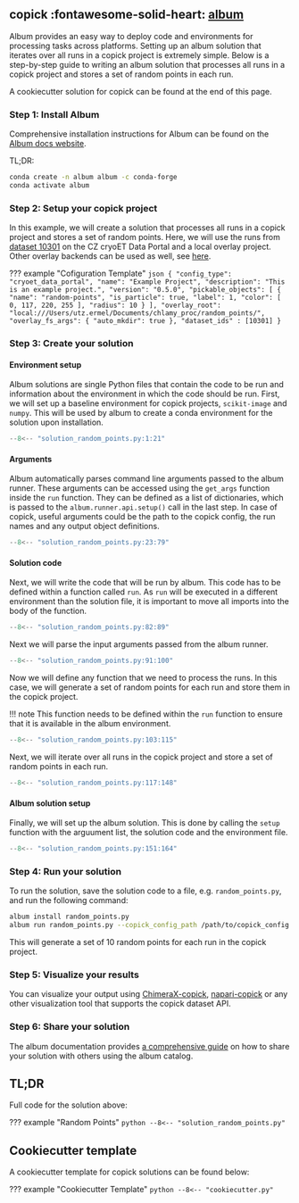## copick :fontawesome-solid-heart: [album](https://album.solutions/)

Album provides an easy way to deploy code and environments for processing tasks across platforms. Setting up an album
solution that iterates over all runs in a copick project is extremely simple. Below is a step-by-step guide to writing
an album solution that processes all runs in a copick project and stores a set of random points in each run.

A cookiecutter solution for copick can be found at the end of this page.

### Step 1: Install Album

Comprehensive installation instructions for Album can be found on the [Album docs website](https://docs.album.solutions/en/latest/installation-instructions.html).

TL;DR:
```bash
conda create -n album album -c conda-forge
conda activate album
```

### Step 2: Setup your copick project

In this example, we will create a solution that processes all runs in a copick project and stores a set of random points.
Here, we will use the runs from [dataset 10301](https://cryoetdataportal.czscience.com/datasets/10301) on the CZ cryoET
Data Portal and a local overlay project. Other overlay backends can be used as well, see [here](../setup/data_portal.md).

??? example "Cofiguration Template"
    ```json
    {
        "config_type": "cryoet_data_portal",
        "name": "Example Project",
        "description": "This is an example project.",
        "version": "0.5.0",
        "pickable_objects": [
            {
                "name": "random-points",
                "is_particle": true,
                "label": 1,
                "color": [
                    0,
                    117,
                    220,
                    255
                ],
                "radius": 10
            }
        ],
        "overlay_root": "local:///Users/utz.ermel/Documents/chlamy_proc/random_points/",
        "overlay_fs_args": {
            "auto_mkdir": true
        },
        "dataset_ids" : [10301]
    }
    ```

### Step 3: Create your solution

#### Environment setup

Album solutions are single Python files that contain the code to be run and information about the environment in which
the code should be run. First, we will set up a baseline environment for copick projects, `scikit-image` and `numpy`.
This will be used by album to create a conda environment for the solution upon installation.

```python
--8<-- "solution_random_points.py:1:21"
```


#### Arguments

Album automatically parses command line arguments passed to the album runner. These arguments can be accessed using the
`get_args` function inside the `run` function. They can be defined as a list of dictionaries, which is passed to the
`album.runner.api.setup()` call in the last step. In case of copick, useful arguments could be the path to the copick
config, the run names and any output object definitions.

```python
--8<-- "solution_random_points.py:23:79"
```

#### Solution code

Next, we will write the code that will be run by album. This code has to be defined within a function called `run`. As
`run` will be executed in a different environment than the solution file, it is important to move all imports into the
body of the function.

```python
--8<-- "solution_random_points.py:82:89"
```

Next we will parse the input arguments passed from the album runner.

```python
--8<-- "solution_random_points.py:91:100"
```

Now we will define any function that we need to process the runs. In this case, we will generate a set of random points
for each run and store them in the copick project.

!!! note
    This function needs to be defined within the `run` function to ensure that it is available in the album environment.

```python
--8<-- "solution_random_points.py:103:115"
```

Next, we will iterate over all runs in the copick project and store a set of random points in each run.

```python
--8<-- "solution_random_points.py:117:148"
```

#### Album solution setup

Finally, we will set up the album solution. This is done by calling the `setup` function with the arguument list, the
solution code and the environment file.

```python
--8<-- "solution_random_points.py:151:164"
```

### Step 4: Run your solution

To run the solution, save the solution code to a file, e.g. `random_points.py`, and run the following command:

```bash
album install random_points.py
album run random_points.py --copick_config_path /path/to/copick_config.json --voxel_spacing 7.84
```

This will generate a set of 10 random points for each run in the copick project.

### Step 5: Visualize your results

You can visualize your output using [ChimeraX-copick](chimerax.md), [napari-copick](../../tools.md#napari-copick) or any
other visualization tool that supports the copick dataset API.

### Step 6: Share your solution

The album documentation provides [a comprehensive guide](https://album.solutions/remote_catalog) on how to share your
solution with others using the album catalog.

## TL;DR

Full code for the solution above:

??? example "Random Points"
    ```python
    --8<-- "solution_random_points.py"
    ```

## Cookiecutter template

A cookiecutter template for copick solutions can be found below:

??? example "Cookiecutter Template"
    ```python
    --8<-- "cookiecutter.py"
    ```

